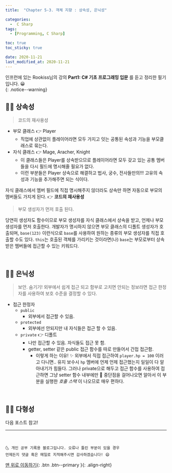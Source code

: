 ```yaml
---
title:  "Chapter 5-3. 객체 지향 : 상속성, 은닉성" 

categories:
  -  C Sharp
tags:
  - [Programming, C Sharp]

toc: true
toc_sticky: true

date: 2020-11-21
last_modified_at: 2020-11-21
---
```


인프런에 있는 Rookiss님의 강의 **Part1: C# 기초 프로그래밍 입문** 를 듣고 정리한 필기입니다. 😀  
{: .notice--warning}
 
## 👱‍♀️ 상속성

> 코드의 재사용성

- 부모 클래스 👉 Player
  - 직업에 상관없이 플레이어라면 모두 가지고 잇는 공통된 속성과 기능을 부모클래스로 묶는다. 
- 자식 클래스 👉 Mage, Aracher, Knight 
  - 이 클래스들은 Player를 상속받으므로 플레이어라면 모두 갖고 있는 공통 멤버들을 다시 필드에 명시해줄 필요가 없다.
  - 이런 부분들은 Player 상속으로 해결하고 법사, 궁수, 전사들만의!!! 고유의 속성과 기능을 추가해주면 되는 식이다.

자식 클래스에서 멤버 필드에 직접 명시해주지 않더라도 상속만 하면 자동으로 부모의 멤버들도 가지게 된다. 👉 **코드의 재사용성**

> 부모 생성자가 먼저 호출 된다.

당연히 생성자도 함수이므로 부모 생성자를 자식 클래스에서 상속을 받고, 언제나 부모 생성자를 먼저 호출한다. 개발자가 명시하지 않으면 부모 클래스의 디폴트 생성자가 호출되며, `base(123)` 이런식으로 `base`를 사용하여 원하는 종류의 부모 생성자를 직접 호출할 수도 있다. `this`는 호출된 객체를 가리키는 것이라면(나) `base`는 부모로부터 상속받은 멤버들에 접근할 수 있는 키워드다.

<br>

## 👱‍♀️ 은닉성

> 보안. 숨기기! 외부에서 쉽게 접근 되고 함부로 고치면 안되는 정보라면 접근 한정자를 사용하여 보호 수준을 결정할 수 있다. 

- 접근 한정자
  - `public`
    - 외부에서 접근할 수 있음. 
  - `protected`
    - 외부에선 안되지만 내 자식들은 접근 할 수 있음.
  - `private` 👉 디폴트
    - 나만 접근할 수 있음. 자식들도 접근 못 함.
    - getter, setter 같은 public 접근 함수를 따로 만들어서 간접 접근함.
      - 이렇게 하는 이유! ✨ 외부에서 직접 접근하여 `player.hp = 100` 이러고 다니면.. 유지 보수시 `hp` 멤버에 언제 언제 접근했는지 일일이 다 알아내기가 힘들다. 그러나 private으로 해두고 접근 함수를 사용하여 접근하면 그냥 setter 함수 내부에만 🔴 중단점을 걸어나오면 알아서 이 부분을 실행한 *호출 스택* 이 나오므로 매우 편하다.

<br>

## 👱‍♀️ 다형성

다음 포스트 참고!

***
<br>

    🌜 개인 공부 기록용 블로그입니다. 오류나 틀린 부분이 있을 경우 
    언제든지 댓글 혹은 메일로 지적해주시면 감사하겠습니다! 😄

[맨 위로 이동하기](#){: .btn .btn--primary }{: .align-right}